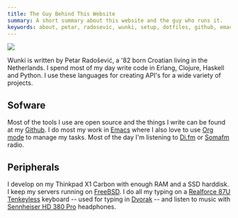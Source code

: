 ```yaml
---
title: The Guy Behind This Website
summary: A short summary about this website and the guy who runs it.
keywords: about, petar, radosevic, wunki, setup, dotfiles, github, emacs, vim
---
```


![](/images/writing-code.png)

Wunki is written by Petar Radošević, a '82 born Croatian living in the
Netherlands. I spend most of my day write code in Erlang, Clojure, Haskell and
Python. I use these languages for creating API's for a wide variety of projects.

## Sofware

Most of the tools I use are open source and the things I write can be found at
my [Github]. I do most my work in [Emacs] where I also love to use
[Org mode] to manage my tasks. Most of the day I'm
listening to [Di.fm] or [Somafm] radio.

[Django]: http://djangoproject.com "Django's homepage"
[Github]: https://github.com/wunki "Wunki's Github page"
[dotfiles]: https://github.com/wunki/wunki-dotfiles "Wunki's dotfiles"
[Conkeror]: http://conkeror.org/ "Conkeror homepage"
[Debian]: http://www.debian.org/ "Debian homepage"
[Emacs]: http://www.gnu.org/software/emacs/ "Emacs homepage"
[Org mode]: http://orgmode.org/ "Org homepage"
[Di.fm]: http://di.fm "Digitally Imported homepage"
[Somafm]: http://www.somafm.com "SomoFM homepage"

## Peripherals

I develop on my Thinkpad X1 Carbon with enough RAM and a SSD harddisk. I keep
my servers running on [FreeBSD]. I do all my typing on a 
[Realforce 87U Tenkeyless] keyboard -- used for typing in [Dvorak] -- and listen
to music with [Sennheiser HD 380 Pro] headphones.

[FreeBSD]: http://www.freebsd.org/ "FreeBSD homepage"
[Realforce 87U Tenkeyless]: http://elitekeyboards.com/products.php?sub=topre_keyboards,rftenkeyless&pid=rf_se1700 "Elitekeyboards site"
[Dvorak]: http://en.wikipedia.org/wiki/Dvorak_Simplified_Keyboard "Wikipedia on Dvorak"
[Sennheiser HD 380 Pro]: http://www.sennheiser.com/sennheiser/home_en.nsf/root/professional_headphones-headsets_headphones_502717 "Sennheiser HD 380 Pro product page"
